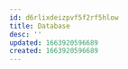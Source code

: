 ```yaml
---
id: d6rlixdeizpvf5f2rf5hlow
title: Database
desc: ''
updated: 1663920596689
created: 1663920596689
---
```

